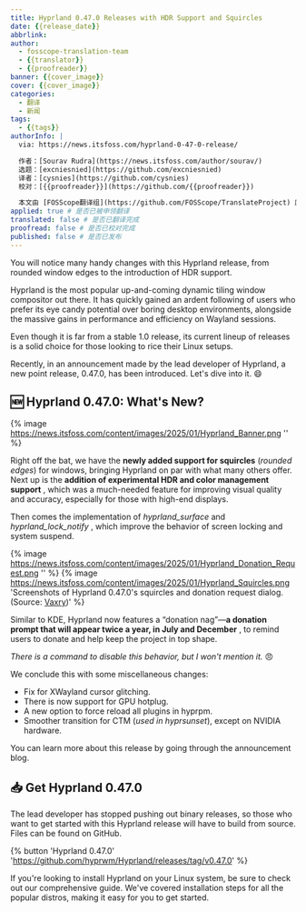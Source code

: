 ```yaml
---
title: Hyprland 0.47.0 Releases with HDR Support and Squircles
date: {{release_date}}
abbrlink: 
author:
  - fosscope-translation-team
  - {{translator}}
  - {{proofreader}}
banner: {{cover_image}}
cover: {{cover_image}}
categories:
  - 翻译
  - 新闻
tags: 
  - {{tags}}
authorInfo: |
  via: https://news.itsfoss.com/hyprland-0-47-0-release/

  作者：[Sourav Rudra](https://news.itsfoss.com/author/sourav/)
  选题：[excniesnied](https://github.com/excniesnied)
  译者：[cysnies](https://github.com/cysnies)
  校对：[{{proofreader}}](https://github.com/{{proofreader}})

  本文由 [FOSScope翻译组](https://github.com/FOSScope/TranslateProject) 原创编译，[开源观察](https://fosscope.com/) 荣誉推出
applied: true # 是否已被申领翻译
translated: false # 是否已翻译完成
proofread: false # 是否已校对完成
published: false # 是否已发布
---
```


You will notice many handy changes with this Hyprland release, from rounded window edges to the introduction of HDR support.

<!-- more -->

Hyprland is the most popular up-and-coming dynamic tiling window compositor out there. It has quickly gained an ardent following of users who prefer its eye candy potential over boring desktop environments, alongside the massive gains in performance and efficiency on Wayland sessions.

Even though it is far from a stable 1.0 release, its current lineup of releases is a solid choice for those looking to rice their Linux setups.

Recently, in an announcement made by the lead developer of Hyprland, a new point release, 0.47.0, has been introduced. Let's dive into it. 😄

## 🆕 Hyprland 0.47.0: What's New?

{% image https://news.itsfoss.com/content/images/2025/01/Hyprland_Banner.png '' %}

Right off the bat, we have the **newly added support for squircles** (_rounded edges_) for windows, bringing Hyprland on par with what many others offer. Next up is the **addition of experimental HDR and color management support** , which was a much-needed feature for improving visual quality and accuracy, especially for those with high-end displays.

Then comes the implementation of _hyprland_surface_ and _hyprland_lock_notify_ , which improve the behavior of screen locking and system suspend.

{% image https://news.itsfoss.com/content/images/2025/01/Hyprland_Donation_Request.png '' %} {% image https://news.itsfoss.com/content/images/2025/01/Hyprland_Squircles.png 'Screenshots of Hyprland 0.47.0\'s squircles and donation request dialog. (Source: <a href="https://github.com/vaxerski/?ref=news.itsfoss.com">Vaxry</a>)' %}

Similar to KDE, Hyprland now features a “donation nag”—**a donation prompt that will appear twice a year, in July and December** , to remind users to donate and help keep the project in top shape.

_There is a command to disable this behavior, but I won't mention it._ 😠

We conclude this with some miscellaneous changes:

  * Fix for XWayland cursor glitching.
  * There is now support for GPU hotplug.
  * A new option to force reload all plugins in hyprpm.
  * Smoother transition for CTM (_used in hyprsunset_), except on NVIDIA hardware.

You can learn more about this release by going through the announcement blog.

## 📥 Get Hyprland 0.47.0

The lead developer has stopped pushing out binary releases, so those who want to get started with this Hyprland release will have to build from source. Files can be found on GitHub.

{% button 'Hyprland 0.47.0' 'https://github.com/hyprwm/Hyprland/releases/tag/v0.47.0' %}

If you're looking to install Hyprland on your Linux system, be sure to check out our comprehensive guide. We've covered installation steps for all the popular distros, making it easy for you to get started.
